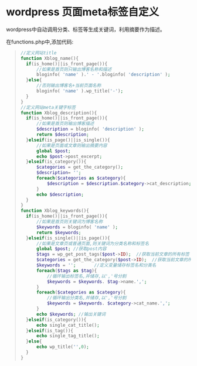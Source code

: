 # wordpress 页面meta标签自定义

wordpress中自动调用分类、标签等生成关键词，利用摘要作为描述。

在functions.php中,添加代码:

> ```php
> //定义网站title
> function Xblog_name(){
> 	if(is_home()||is_front_page()){
> 		//如果是首页则只输出博客名称和描述
> 		bloginfo( 'name' ).' - '.bloginfo( 'description' );
> 	}else{
> 		//否则输出博客名+当前页面名称
> 		bloginfo( 'name' ).wp_title('-');
> 	}
> }
> //定义网站meta关键字标签
> function Xblog_description(){
> 	if(is_home()||is_front_page()){
> 		//如果是首页则输出博客描述
> 		$description = bloginfo( 'description' );
> 		return $description;
> 	}elseif(is_page()||is_single()){
> 		//如果是页面或文章则输出摘要内容
> 		global $post;
> 		echo $post->post_excerpt;
> 	}elseif(is_category()){
> 		$categories = get_the_category();
> 		$description= '';
> 		foreach($categories as $category){
> 			$description = $description.$category->cat_description;
> 		}
> 		echo $description;
> 	}
> }
> function Xblog_keywords(){
> 	if(is_home()||is_front_page()){
> 		//如果是首页则关键词为博客名称
> 		$keywords = bloginfo( 'name' );
> 		return $keywords;
> 	}elseif(is_single()||is_page()){
> 		//如果是文章页或普通页面,则关键词为分类名称和标签名
> 		global $post; //获取post内容
> 		$tags = wp_get_post_tags($post->ID);  //获取当前文章的所有标签
> 		$categories = get_the_category($post->ID);  //获取当前文章的所有所属分类
> 		$keywords = '';       //定义变量储存标签名和分类名
> 		foreach($tags as $tag){
> 			//循环输出标签名,并储存,以','号分割
> 			$keywords = $keywords. $tag->name.',';
> 		}
> 		foreach($categories as $category){
> 			//循环输出分类名,并储存,以','号分割
> 			$keywords = $keywords. $category->cat_name.',';
> 		}
> 		echo $keywords; //输出关键词
> 	}elseif(is_category()){
> 		echo single_cat_title();
> 	}elseif(is_tag()){
> 		echo single_tag_title();
> 	}else{
> 		echo wp_title('',0);
> 	}
> }
> ```

